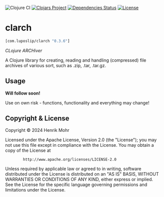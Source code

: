 ![Clojure CI](https://github.com/luposlip/clarch/workflows/Clojure%20CI/badge.svg?branch=main) [![Clojars Project](https://img.shields.io/clojars/v/com.luposlip/clarch.svg)](https://clojars.org/com.luposlip/clarch) [![Dependencies Status](https://versions.deps.co/luposlip/clarch/status.svg)](https://versions.deps.co/luposlip/clarch) [![License](https://img.shields.io/badge/License-Apache%202.0-blue.svg)](https://opensource.org/licenses/Apache-2.0)

# clarch

```clojure
[com.luposlip/clarch "0.3.6"]
```

_CLojure ARCHiver_

A Clojure library for creating, reading and handling (compressed) file archives
of various sort, such as .zip, .tar, .tar.gz.

## Usage

**Will follow soon!**

Use on own risk - functions, functionality and everything may change!

## Copyright & License

Copyright © 2024 Henrik Mohr

Licensed under the Apache License, Version 2.0 (the "License");
you may not use this file except in compliance with the License.
You may obtain a copy of the License at

            http://www.apache.org/licenses/LICENSE-2.0

Unless required by applicable law or agreed to in writing, software
distributed under the License is distributed on an "AS IS" BASIS,
WITHOUT WARRANTIES OR CONDITIONS OF ANY KIND, either express or implied.
See the License for the specific language governing permissions and
limitations under the License.
